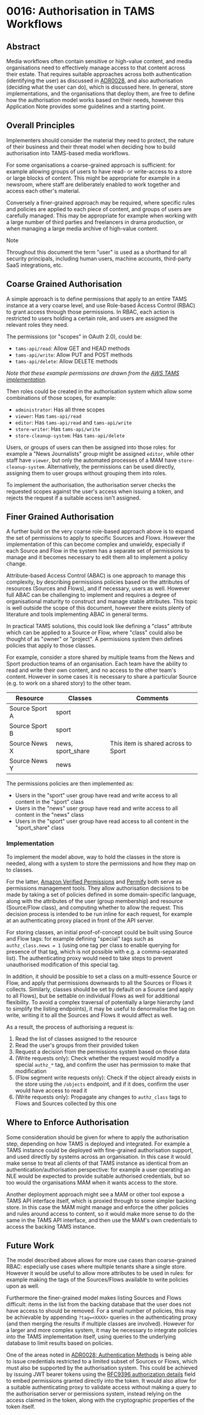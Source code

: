 # 0016: Authorisation in TAMS Workflows

## Abstract

Media workflows often contain sensitive or high-value content, and media organisations need to effectively manage access to that content across their estate.
That requires suitable approaches across both authentication (identifying the user) as discussed in [ADR0028](../adr/0028-authentication-methods.md), and also authorisation (deciding what the user can do), which is discussed here.
In general, store implementations, and the organisations that deploy them, are free to define how the authorisation model works based on their needs, however this Application Note provides some guidelines and a starting point.

## Overall Principles

Implementers should consider the material they need to protect, the nature of their business and their threat model when deciding how to build authorisation into TAMS-based media workflows.

For some organisations a coarse-grained approach is sufficient: for example allowing groups of users to have read- or write-access to a store or large blocks of content.
This might be appropriate for example in a newsroom, where staff are deliberately enabled to work together and access each other's material.

Conversely a finer-grained approach may be required, where specific rules and policies are applied to each piece of content, and groups of users are carefully managed.
This may be appropriate for example when working with a large number of third parties and freelancers in drama production, or when managing a large media archive of high-value content.

> [!NOTE]
> Throughout this document the term "user" is used as a shorthand for all security principals, including human users, machine accounts, third-party SaaS integrations, etc.

## Coarse Grained Authorisation

A simple approach is to define permissions that apply to an entire TAMS instance at a very coarse level, and use Role-based Access Control (RBAC) to grant access through those permissions.
In RBAC, each action is restricted to users holding a certain role, and users are assigned the relevant roles they need.

The permissions (or "scopes" in OAuth 2.0), could be:

- `tams-api/read`: Allow GET and HEAD methods
- `tams-api/write`: Allow PUT and POST methods
- `tams-api/delete`: Allow DELETE methods

_Note that these example permissions are drawn from the [AWS TAMS implementation](https://github.com/awslabs/time-addressable-media-store/blob/v3.0/README.md#usage)._

Then roles could be created in the authorisation system which allow some combinations of those scopes, for example:

- `administrator`: Has all three scopes
- `viewer`: Has `tams-api/read`
- `editor`: Has `tams-api/read` and `tams-api/write`
- `store-writer`: Has `tams-api/write`
- `store-cleanup-system`: Has `tams-api/delete`

Users, or groups of users can then be assigned into those roles: for example a "News Journalists" group might be assigned `editor`, while other staff have `viewer`, but only the automated processes of a MAM have `store-cleanup-system`.
Alternatively, the permissions can be used directly, assigning them to user groups without grouping them into roles.

To implement the authorisation, the authorisation server checks the requested scopes against the user's access when issuing a token, and rejects the request if a suitable access isn't assigned.

## Finer Grained Authorisation

A further build on the very coarse role-based approach above is to expand the set of permissions to apply to specific Sources and Flows.
However the implementation of this can become complex and unwieldy, especially if each Source and Flow in the system has a separate set of permissions to manage and it becomes necessary to edit them all to implement a policy change.

Attribute-based Access Control (ABAC) is one approach to manage this complexity, by describing permissions policies based on the attributes of resources (Sources and Flows), and if necessary, users as well.
However full ABAC can be challenging to implement and requires a degree of organisational maturity to construct and manage stable attributes.
This topic is well outside the scope of this document, however there exists plenty of literature and tools implementing ABAC in general terms.

In practical TAMS solutions, this could look like defining a "class" attribute which can be applied to a Source or Flow, where "class" could also be thought of as "owner" or "project".
A permissions system then defines policies that apply to those classes.

For example, consider a store shared by multiple teams from the News and Sport production teams of an organisation.
Each team have the ability to read and write their own content, and no access to the other team's content.
However in some cases it is necessary to share a particular Source (e.g. to work on a shared story) to the other team.

| Resource       | Classes | Comments |
| -------------- | ------- | -------- |
| Source Sport A | sport | |
| Source Sport B | sport | |
| Source News X  | news, sport_share | This item is shared across to Sport |
| Source News Y  | news | |

The permissions policies are then implemented as:

- Users in the "sport" user group have read and write access to all content in the "sport" class
- Users in the "news" user group have read and write access to all content in the "news" class
- Users in the "sport" user group have read access to all content in the "sport_share" class

### Implementation

To implement the model above, way to hold the classes in the store is needed, along with a system to store the permissions and how they map on to classes.

For the latter, [Amazon Verified Permissions](https://aws.amazon.com/verified-permissions/) and [Permify](https://github.com/Permify/permify) both serve as permissions management tools.
They allow authorisation decisions to be made by taking a set of policies defined in some domain-specific language, along with the attributes of the user (group membership) and resource (Source/Flow class), and computing whether to allow the request.
This decision process is intended to be run inline for each request, for example at an authenticating proxy placed in front of the API server.

For storing classes, an initial proof-of-concept could be built using Source and Flow tags: for example defining "special" tags such as `authz_class.news = 1` (using one tag per class to enable querying for presence of that tag, which is not possible with e.g. a comma-separated list).
The authenticating proxy would need to take steps to prevent unauthorised modification of this special tag.

In addition, it should be possible to set a class on a multi-essence Source or Flow, and apply that permissions downwards to all the Sources or Flows it collects.
Similarly, classes should be set by default on a Source (and apply to all Flows), but be settable on individual Flows as well for additional flexibility.
To avoid a complex traversal of potentially a large hierarchy (and to simplify the listing endpoints), it may be useful to denormalise the tag on write, writing it to all the Sources and Flows it would affect as well.

As a result, the process of authorising a request is:

1. Read the list of classes assigned to the resource
2. Read the user's groups from their provided token
3. Request a decision from the permissions system based on those data
4. (Write requests only): Check whether the request would modify a special `authz_*` tag, and confirm the user has permission to make that modification
5. (Flow segment write requests only): Check if the object already exists in the store using the `/objects` endpoint, and if it does, confirm the user would have access to read it
6. (Write requests only): Propagate any changes to `authz_class` tags to Flows and Sources collected by this one

## Where to Enforce Authorisation

Some consideration should be given for where to apply the authorisation step, depending on how TAMS is deployed and integrated.
For example a TAMS instance could be deployed with fine-grained authorisation support, and used directly by systems across an organisation.
In this case it would make sense to treat all clients of that TAMS instance as identical from an authentication/authorisation perspective: for example a user operating an NLE would be expected to provide suitable authorised credentials, but so too would the organisations MAM when it wants access to the store.

Another deployment approach might see a MAM or other tool expose a TAMS API interface itself, which is proxied through to some simpler backing store.
In this case the MAM might manage and enforce the other policies and rules around access to content, so it would make more sense to do the same in the TAMS API interface, and then use the MAM's own credentials to access the backing TAMS instance.

## Future Work

The model described above allows for more use cases than coarse-grained RBAC: especially use cases where multiple tenants share a single store.
However it would be useful to allow more attributes to be used in rules: for example making the tags of the Sources/Flows available to write policies upon as well.

Furthermore the finer-grained model makes listing Sources and Flows difficult: items in the list from the backing database that the user does not have access to should be removed.
For a small number of policies, this may be achievable by appending `?tag=<XXXX>` queries in the authenticating proxy (and then merging the results if multiple classes are involved).
However for a larger and more complex system, it may be necessary to integrate policies into the TAMS implementation itself, using queries to the underlying database to limit results based on policies.

One of the areas noted in [ADR0028: Authentication Methods](../adr/0028-authentication-methods.md) is being able to issue credentials restricted to a limited subset of Sources or Flows, which must also be supported by the authorisation system.
This could be achieved by issuing JWT bearer tokens using the [RFC9396 authorization details](https://www.rfc-editor.org/rfc/rfc9396.html#name-authorization-request) field to embed permissions granted directly into the token.
It would also allow for a suitable authenticating proxy to validate access without making a query to the authorisation server or permissions system, instead relying on the access claimed in the token, along with the cryptographic properties of the token itself.
